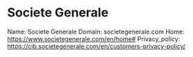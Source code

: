 
# Societe Generale

Name: Societe Generale
Domain: societegenerale.com
Home: https://www.societegenerale.com/en/home#
Privacy_policy: https://cib.societegenerale.com/en/customers-privacy-policy/
